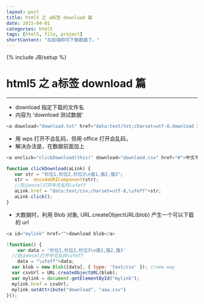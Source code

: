 ```yaml
---
layout: post
title: html5 之 a标签 download 篇
date: 2015-04-01
categories: html5
tags: [html5, file, project]
shortContent: "在前端即可下载数据了。"
---
```

{% include JB/setup %}
# html5 之 a标签 download 篇
---

* download 指定下载的文件名
* 内容为 ’download 测试数据‘

````javascript
<a download="download.txt" href="data:text/txt;charset=utf-8,download 测试数据">download</a>
````

* 用 wps 打开不会乱码，但用 office 打开会乱码，
* 解决办法是，在数据前面加上

````javascript
<a onclick="clickDownload(this)" download="downlaod.csv" href="#">中文不乱码</a>

function clickDownload(aLink) {
   var str = "栏位1,栏位2,栏位3\n值1,值2,值3";
   str =  encodeURIComponent(str);
   //防止excel打开中文乱码\ufeff
   aLink.href = "data:text/csv;charset=utf-8,\ufeff"+str;
   aLink.click();
}
````

<!--break-->

* 大数据时，利用 Blob 对象, URL.createObjectURL(blob) 产生一个可以下载的 url

````javascript
<a id="mylink" href="">download blob</a>

!function() {
	var data = '栏位1,栏位2,栏位3\n值1,值2,值3'
  //防止excel打开中文乱码\ufeff
	data = "\ufeff"+data;
  var blob = new Blob([data], { type: 'text/csv' }); //new way
  var csvUrl = URL.createObjectURL(blob);
  var mylink = document.getElementById("mylink");
  mylink.href = csvUrl;
  mylink.setAttribute("download", "aaa.csv")
}();
````
